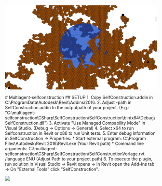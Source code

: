 <p align="center">
  <img src="https://github.com/ManuelHoss/Multiagent-Selfconstruction/blob/master/Wiki/Images/HomeHeader.png" width="650"/>
</p>
# Multiagent-selfconstruction
## SETUP
1. Copy SelfConstruction.addin in C:\ProgramData\Autodesk\Revit\Addins\2016.
2. Adjust <Assembly>-path in SelfConstruction.addin to the outputpath of your project. (E.g.: "C:\multiagent-selfconstruction\CSharp\SelfConstruction\SelfConstruction\bin\x64\Debug\SelfConstruction.dll")
3. Activate "Use Managed Compability Mode" in Visual Studio. (Debug -> Options -> General)
4. Select x64 to run Selfconstruction in Revit or x86 to run Unit tests.
5. Enter debug information in SelfConstruction -> Properties:
 * Start external program: C:\Program Files\Autodesk\Revit 2016\Revit.exe (Your Revit path)
 * Command line arguments: C:\multiagent-selfconstruction\CSharp\SelfConstruction\SelfConstructionVorlage.rvt /language ENU (Adjust Path to your project path)
6. To execute the plugin, run solution in Visual Studio -> Revit opens -> In Revit open the Add-Ins tab -> On "External Tools" click "SelfConstruction".


<a href="https://zenhub.com"><img src="https://raw.githubusercontent.com/ZenHubIO/support/master/zenhub-badge.png"></a>
